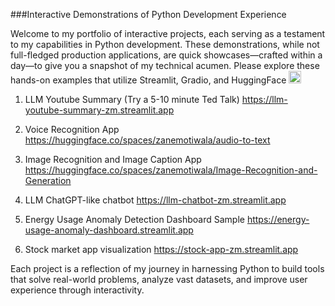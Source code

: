 ###Interactive Demonstrations of Python Development Experience

Welcome to my portfolio of interactive projects, each serving as a testament to my capabilities in Python development. These demonstrations, while not full-fledged production applications, are quick showcases—crafted within a day—to give you a snapshot of my technical acumen. Please explore these hands-on examples that utilize Streamlit, Gradio, and HuggingFace <img src="https://github.com/hzmotiwala/Project-Demos/assets/7186464/cbace9cd-5b90-4283-b336-5f7c2d749090" alt="drawing" width="20"/>

1) LLM Youtube Summary (Try a 5-10 minute Ted Talk)
https://llm-youtube-summary-zm.streamlit.app

2) Voice Recognition App
https://huggingface.co/spaces/zanemotiwala/audio-to-text

3) Image Recognition and Image Caption App
https://huggingface.co/spaces/zanemotiwala/Image-Recognition-and-Generation

4) LLM ChatGPT-like chatbot
https://llm-chatbot-zm.streamlit.app

5) Energy Usage Anomaly Detection Dashboard Sample
https://energy-usage-anomaly-dashboard.streamlit.app

6) Stock market app visualization
https://stock-app-zm.streamlit.app

Each project is a reflection of my journey in harnessing Python to build tools that solve real-world problems, analyze vast datasets, and improve user experience through interactivity.

